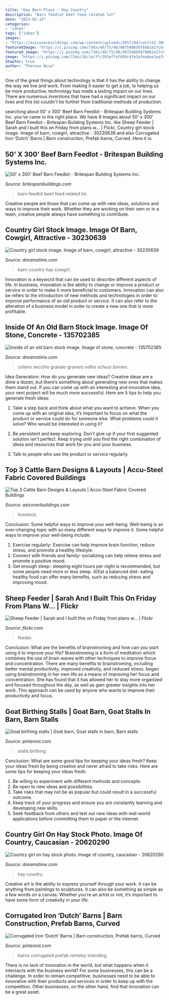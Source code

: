 ```yaml
---
title: "Hay Barn Plans - Hay Country"
description: "Barn feedlot beef feed related lot"
date: "2023-02-13"
categories:
- "ideas"
tags: ["ideas"]
images:
- "https://asicoverbuildings.com/wp-content/uploads/2017/04/cattle2-300x143.jpg"
featuredImage: "https://i.pinimg.com/736x/40/75/48/407548856f6861e27c6a9b57014dd673--dutch-barn.jpg"
featured_image: "https://i.pinimg.com/736x/40/75/48/407548856f6861e27c6a9b57014dd673--dutch-barn.jpg"
image: "https://i.pinimg.com/736x/39/1e/ff/391effaf650c4fe3afea0ee1ea7d5a70.jpg"
ShowToc: true
author: "Therese Wiza"
---
```



One of the great things about technology is that it has the ability to change the way we live and work. From making it easier to get a job, to helping us be more productive, technology has made a lasting impact on our lives. There are numerous inventions that have had a significant impact on our lives and this list couldn't be further from traditional methods of production.

	

		
searching about 50&#039; x 300&#039; Beef Barn Feedlot - Britespan Building Systems Inc. you've came to the right place. We have 8 Images about 50&#039; x 300&#039; Beef Barn Feedlot - Britespan Building Systems Inc. like Sheep Feeder | Sarah and I built this on Friday from plans w… | Flickr, Country girl stock image. Image of barn, cowgirl, attractive - 30230639 and also Corrugated Iron ‘Dutch’ Barns | Barn construction, Prefab barns, Curved. Here it is:
		
    
## 50&#039; X 300&#039; Beef Barn Feedlot - Britespan Building Systems Inc.

<img loading=lazy src="https://i0.wp.com/www.britespanbuildings.com/wp-content/uploads/2018/07/frook-interior.jpg?fit=1000%2C750&amp;ssl=1" onerror="this.onerror=null;this.src='https://tse1.mm.bing.net/th?id=OIP.8zYQ4LAxzS_Jrb7C68AVNQHaFj&amp;pid=15.1';" alt="50&#039; x 300&#039; Beef Barn Feedlot - Britespan Building Systems Inc.">

_Source: britespanbuildings.com_

>barn feedlot beef feed related lot. 

	

Creative people are those that can come up with new ideas, solutions and ways to improve their work. Whether they are working on their own or in a team, creative people always have something to contribute.

    
## Country Girl Stock Image. Image Of Barn, Cowgirl, Attractive - 30230639

<img loading=lazy src="https://thumbs.dreamstime.com/b/girl-pigtails-barn-hay-30230639.jpg" onerror="this.onerror=null;this.src='https://tse3.mm.bing.net/th?id=OIP.ysXDORQ0JUlcctevrZpibwHaLI&amp;pid=15.1';" alt="Country girl stock image. Image of barn, cowgirl, attractive - 30230639">

_Source: dreamstime.com_

>barn country hay cowgirl. 

	

Innovation is a keyword that can be used to describe different aspects of life. In business, innovation is the ability to change or improve a product or service in order to make it more beneficial to customers. Innovation can also be refers to the introduction of new methods and technologies in order to improve performance of an old product or service. It can also refer to the alteration of a business model in order to create a new one that is more profitable.

    
## Inside Of An Old Barn Stock Image. Image Of Stone, Concrete - 135702385

<img loading=lazy src="https://thumbs.dreamstime.com/z/inside-old-barn-inside-old-barn-state-being-demolished-135702385.jpg" onerror="this.onerror=null;this.src='https://tse4.mm.bing.net/th?id=OIP.IUxxD3h8ue23eD5sdFQ-1QHaFW&amp;pid=15.1';" alt="Inside of an old barn stock image. Image of stone, concrete - 135702385">

_Source: dreamstime.com_

>celeiro vecchio granaio granero velho schuur binnen. 

	

Idea Generation: How do you generate new ideas?
Creative ideas are a dime a dozen, but there’s something about generating new ones that makes them stand out. If you can come up with an interesting and innovative idea, your next project will be much more successful. Here are 5 tips to help you generate fresh ideas:
1. Take a step back and think about what you want to achieve. When you come up with an original idea, it’s important to focus on what the product or service could do for someone else. What problems could it solve? Who would be interested in using it?

2. Be persistent and keep exploring. Don't give up if your first suggested solution isn't perfect. Keep trying until you find the right combination of ideas and resources that work for you and your business.

3. Talk to people who use the product or service regularly.

    
## Top 3 Cattle Barn Designs &amp; Layouts | Accu-Steel Fabric Covered Buildings

<img loading=lazy src="https://asicoverbuildings.com/wp-content/uploads/2017/04/cattle2-300x143.jpg" onerror="this.onerror=null;this.src='https://tse4.mm.bing.net/th?id=OIP.eHQg5gpih29KRDEWL2o-rAAAAA&amp;pid=15.1';" alt="Top 3 Cattle Barn Designs &amp; Layouts | Accu-Steel Fabric Covered Buildings">

_Source: asicoverbuildings.com_

>livestock. 

	

Conclusion: Some helpful ways to improve your well-being.
Well-being is an ever-changing topic with so many different ways to improve it. Some helpful ways to improve your well-being include: 
1) Exercise regularly- Exercise can help improve brain function, reduce stress, and promote a healthy lifestyle. 
2) Connect with friends and family- socializing can help relieve stress and promote a positive mood. 
3) Get enough sleep- sleeping eight hours per night is recommended, but some people need more or less sleep. 
4)Eat a balanced diet- eating healthy food can offer many benefits, such as reducing stress and improving mood.

    
## Sheep Feeder | Sarah And I Built This On Friday From Plans W… | Flickr

<img loading=lazy src="https://c2.staticflickr.com/4/3063/2647158342_340a330d74_z.jpg?zz=1" onerror="this.onerror=null;this.src='https://tse3.mm.bing.net/th?id=OIP.l1qJ_NQ1exqVYsaJBUKz2wHaFj&amp;pid=15.1';" alt="Sheep Feeder | Sarah and I built this on Friday from plans w… | Flickr">

_Source: flickr.com_

>feeder. 

	

Conclusion: What are the benefits of brainstroming and how can you start using it to improve your life?
Brainstroming is a form of meditation which combines the use of brain waves with other techniques to improve focus and concentration. There are many benefits to brainstroming, including better mental productivity, improved creativity, and reduced stress. began using brainstroming in her own life as a means of improving her focus and concentration. She has found that it has allowed her to stay more organized and focused throughout the day, as well as gain greater insights into her work. This approach can be used by anyone who wants to improve their productivity and focus.

    
## Goat Birthing Stalls | Goat Barn, Goat Stalls In Barn, Barn Stalls

<img loading=lazy src="https://i.pinimg.com/736x/39/1e/ff/391effaf650c4fe3afea0ee1ea7d5a70.jpg" onerror="this.onerror=null;this.src='https://tse4.mm.bing.net/th?id=OIP.5_FHkd-PpZCWwfcyZq4ZVwHaFj&amp;pid=15.1';" alt="Goat birthing stalls | Goat barn, Goat stalls in barn, Barn stalls">

_Source: pinterest.com_

>stalls birthing. 

	

Conclusion: What are some good tips for keeping your ideas fresh?
Keep your ideas fresh by being creative and never afraid to take risks. Here are some tips for keeping your ideas fresh:
1. Be willing to experiment with different methods and concepts.
2. Be open to new ideas and possibilities.
3. Take risks that may not be as popular but could result in a successful outcome. 
4. Keep track of your progress and ensure you are constantly learning and developing new skills. 
5. Seek feedback from others and test out new ideas with real-world applications before committing them to paper or the internet.

    
## Country Girl On Hay Stock Photo. Image Of Country, Caucasian - 20620290

<img loading=lazy src="https://thumbs.dreamstime.com/z/country-girl-hay-20620290.jpg" onerror="this.onerror=null;this.src='https://tse3.mm.bing.net/th?id=OIP.EvNESSPxhnU6iCTzzhOnRgHaKD&amp;pid=15.1';" alt="Country girl on hay stock photo. Image of country, caucasian - 20620290">

_Source: dreamstime.com_

>hay country. 

	

Creative art is the ability to express yourself through your work. It can be anything from paintings to sculptures. It can also be something as simple as a few words on a canvas. Whether you’re an artist or not, it’s important to have some form of creativity in your life.

    
## Corrugated Iron ‘Dutch’ Barns | Barn Construction, Prefab Barns, Curved

<img loading=lazy src="https://i.pinimg.com/736x/40/75/48/407548856f6861e27c6a9b57014dd673--dutch-barn.jpg" onerror="this.onerror=null;this.src='https://tse2.mm.bing.net/th?id=OIP.6VwrHan3JLbv_woDU_UfKgHaFj&amp;pid=15.1';" alt="Corrugated Iron ‘Dutch’ Barns | Barn construction, Prefab barns, Curved">

_Source: pinterest.com_

>barns corrugated prefab romsley inlanding. 

	

There is no lack of innovation in the world, but what happens when it intersects with the business world? For some businesses, this can be a challenge. In order to remain competitive, businesses need to be able to innovative with their products and services in order to keep up with the competition. Other businesses, on the other hand, find that innovation can be a great asset.


